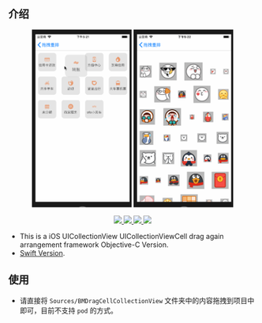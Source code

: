 
## 介绍

<p align="center">
    <img  width="40%" src="1.gif"/>
    <img  width="40%" src="2.gif"/>

<p/>


<p align="center">

<a href="#">
        <img src="https://img.shields.io/badge/platform-iOS-red.svg">
    </a>

<a href="#">
        <img src="https://img.shields.io/badge/language-Objective--C-orange.svg">
    </a>
    
<a href="#">
        <img src="https://img.shields.io/badge/support-iOS%207%2B%20-blue.svg?style=flat">
    </a>
    

<a href="https://github.com/996icu/996.ICU/blob/master/LICENSE">
        <img src="https://img.shields.io/badge/license-Anti%20996-blue.svg">
    </a>

</p>


- This is a iOS UICollectionView UICollectionViewCell drag again arrangement framework Objective-C Version.
- [Swift Version](https://github.com/liangdahong/BMDragCellCollectionView-Swift).


## 使用

- 请直接将 `Sources/BMDragCellCollectionView` 文件夹中的内容拖拽到项目中即可，目前不支持 `pod` 的方式。

